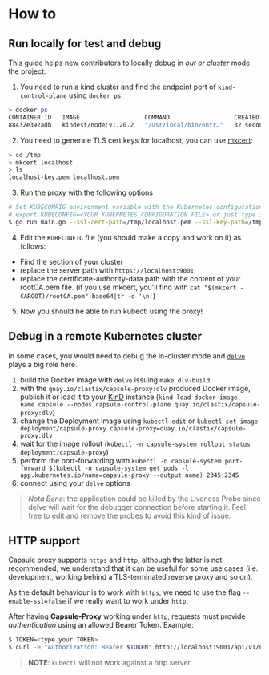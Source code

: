 # How to

## Run locally for test and debug

This guide helps new contributors to locally debug in _out or cluster_ mode the project.

1. You need to run a kind cluster and find the endpoint port of `kind-control-plane` using `docker ps`:

```bash
> docker ps
CONTAINER ID   IMAGE                  COMMAND                  CREATED          STATUS          PORTS                       NAMES
88432e392adb   kindest/node:v1.20.2   "/usr/local/bin/entr…"   32 seconds ago   Up 28 seconds   127.0.0.1:64582->6443/tcp   kind-control-plane
```

2. You need to generate TLS cert keys for localhost, you can use [mkcert](https://github.com/FiloSottile/mkcert):

```bash
> cd /tmp
> mkcert localhost
> ls
localhost-key.pem localhost.pem
```

3. Run the proxy with the following options

```bash
# Set KUBECONFIG environment variable with the Kubernetes configuration file if you are not currently using it.
# export KUBECONFIG=<YOUR KUBERNETES CONFIGURATION FILE> or just type it before the command, i.e. `KUBECONFIG=<YOUR KUBERNETES CONFIGURATION FILE> go run main.go ...`
$ go run main.go --ssl-cert-path=/tmp/localhost.pem --ssl-key-path=/tmp/localhost-key.pem  --enable-ssl=true
```

4. Edit the `KUBECONFIG` file (you should make a copy and work on it) as follows:
- Find the section of your cluster
- replace the server path with `https://localhost:9001`
- replace the certificate-authority-data path with the content of your rootCA.pem file. (if you use mkcert, you'll find with `cat "$(mkcert -CAROOT)/rootCA.pem"|base64|tr -d '\n'`)

5. Now you should be able to run kubectl using the proxy!

## Debug in a remote Kubernetes cluster

In some cases, you would need to debug the in-cluster mode and [`delve`](https://github.com/go-delve/delve) plays a big role here.

1. build the Docker image with `delve` issuing `make dlv-build`
2. with the `quay.io/clastix/capsule-proxy:dlv` produced Docker image, publish it or load it to your [KinD](https://github.com/kubernetes-sigs/kind) instance (`kind load docker-image --name capsule --nodes capsule-control-plane quay.io/clastix/capsule-proxy:dlv`)
3. change the Deployment image using `kubectl edit` or `kubectl set image deployment/capsule-proxy capsule-proxy=quay.io/clastix/capsule-proxy:dlv`
4. wait for the image rollout (`kubectl -n capsule-system rollout status deployment/capsule-proxy`)
5. perform the port-forwarding with `kubectl -n capsule-system port-forward $(kubectl -n capsule-system get pods -l app.kubernetes.io/name=capsule-proxy --output name) 2345:2345`
6. connect using your `delve` options

> _Nota Bene_: the application could be killed by the Liveness Probe since delve will wait for the debugger connection before starting it.
> Feel free to edit and remove the probes to avoid this kind of issue.

## HTTP support

Capsule proxy supports `https` and `http`, although the latter is not recommended, we understand that it can be useful for some use cases (i.e. development, working behind a TLS-terminated reverse proxy and so on).

As the default behaviour is to work with `https`, we need to use the flag `--enable-ssl=false` if we really want to work under `http`.

After having **Capsule-Proxy** working under `http`, requests must provide *authentication* using an allowed Bearer Token. Example:

```bash
$ TOKEN=<type your TOKEN>
$ curl -H "Authorization: Bearer $TOKEN" http://localhost:9001/api/v1/namespaces
```

> **NOTE**: `kubectl` will not work against a http server.
